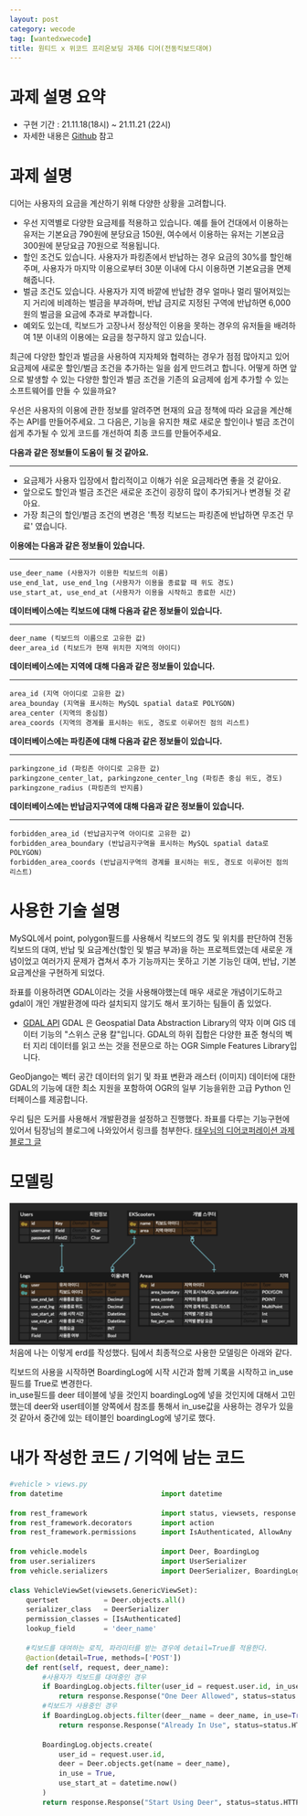 ```yaml
---
layout: post
category: wecode
tag: [wantedxwecode]
title: 원티드 x 위코드 프리온보딩 과제6 디어(전동킥보드대여)
---
```


# 과제 설명 요약
- 구현 기간 : 21.11.18(18시) ~ 21.11.21 (22시)
- 자세한 내용은 [Github](https://github.com/Wanted-Preonboarding-Backend-1st-G5/Assignment6) 참고

# 과제 설명

디어는 사용자의 요금을 계산하기 위해 다양한 상황을 고려합니다. 

- 우선 지역별로 다양한 요금제를 적용하고 있습니다. 예를 들어 건대에서 이용하는 유저는 기본요금 790원에 분당요금 150원, 여수에서 이용하는 유저는 기본요금 300원에 분당요금 70원으로 적용됩니다.
- 할인 조건도 있습니다. 사용자가 파킹존에서 반납하는 경우 요금의 30%를 할인해주며, 사용자가 마지막 이용으로부터 30분 이내에 다시 이용하면 기본요금을 면제해줍니다.
- 벌금 조건도 있습니다. 사용자가 지역 바깥에 반납한 경우 얼마나 멀리 떨어져있는지 거리에 비례하는 벌금을 부과하며, 반납 금지로 지정된 구역에 반납하면 6,000원의 벌금을 요금에 추과로 부과합니다.
- 예외도 있는데, 킥보드가 고장나서 정상적인 이용을 못하는 경우의 유저들을 배려하여 1분 이내의 이용에는 요금을 청구하지 않고 있습니다.

최근에 다양한 할인과 벌금을 사용하여 지자체와 협력하는 경우가 점점 많아지고 있어 요금제에 새로운 할인/벌금 조건을 추가하는 일을 쉽게 만드려고 합니다. 어떻게 하면 앞으로 발생할 수 있는 다양한 할인과 벌금 조건을 기존의 요금제에 쉽게 추가할 수 있는 소프트웨어를 만들 수 있을까요? 

우선은 사용자의 이용에 관한 정보를 알려주면 현재의 요금 정책에 따라 요금을 계산해주는 API를 만들어주세요. 그 다음은, 기능을 유지한 채로 새로운 할인이나 벌금 조건이 쉽게 추가될 수 있게 코드를 개선하여 최종 코드를 만들어주세요.

**다음과 같은 정보들이 도움이 될 것 같아요.**

---

- 요금제가 사용자 입장에서 합리적이고 이해가 쉬운 요금제라면 좋을 것 같아요.
- 앞으로도 할인과 벌금 조건은 새로운 조건이 굉장히 많이 추가되거나 변경될 것 같아요.
- 가장 최근의 할인/벌금 조건의 변경은 '특정 킥보드는 파킹존에 반납하면 무조건 무료' 였습니다.

**이용에는 다음과 같은 정보들이 있습니다.**

---

```
use_deer_name (사용자가 이용한 킥보드의 이름)
use_end_lat, use_end_lng (사용자가 이용을 종료할 때 위도 경도)
use_start_at, use_end_at (사용자가 이용을 시작하고 종료한 시간)
```

**데이터베이스에는 킥보드에 대해 다음과 같은 정보들이 있습니다.**

---

```
deer_name (킥보드의 이름으로 고유한 값)
deer_area_id (킥보드가 현재 위치한 지역의 아이디)
```

**데이터베이스에는 지역에 대해 다음과 같은 정보들이 있습니다.**

---

```
area_id (지역 아이디로 고유한 값)
area_bounday (지역을 표시하는 MySQL spatial data로 POLYGON)
area_center (지역의 중심점)
area_coords (지역의 경계를 표시하는 위도, 경도로 이루어진 점의 리스트)
```

**데이터베이스에는 파킹존에 대해 다음과 같은 정보들이 있습니다.**

---

```
parkingzone_id (파킹존 아이디로 고유한 값)
parkingzone_center_lat, parkingzone_center_lng (파킹존 중심 위도, 경도)
parkingzone_radius (파킹존의 반지름)
```

**데이터베이스에는 반납금지구역에 대해 다음과 같은 정보들이 있습니다.**

---

```
forbidden_area_id (반납금지구역 아이디로 고유한 값)
forbidden_area_boundary (반납금지구역을 표시하는 MySQL spatial data로 POLYGON)
forbidden_area_coords (반납금지구역의 경계를 표시하는 위도, 경도로 이루어진 점의 리스트)
```

# 사용한 기술 설명

MySQL에서 point, polygon필드를 사용해서 킥보드의 경도 및 위치를 판단하여 전동킥보드의 대여, 반납 및 요금계산(할인 및 벌금 부과)을 하는 프로젝트였는데 새로운 개념이었고 여러가지 문제가 겹쳐서 추가 기능까지는 못하고 기본 기능인 대여, 반납, 기본 요금계산을 구현하게 되었다.

좌표를 이용하려면 GDAL이라는 것을 사용해야했는데 매우 새로운 개념이기도하고 gdal이 개인 개발환경에 따라 설치되지 않기도 해서 포기하는 팀들이 좀 있었다.

- [GDAL API](https://runebook.dev/ko/docs/django/ref/contrib/gis/gdal)
GDAL 은 Geospatial Data Abstraction Library의 약자 이며 GIS 데이터 기능의 "스위스 군용 칼"입니다. GDAL의 하위 집합은 다양한 표준 형식의 벡터 지리 데이터를 읽고 쓰는 것을 전문으로 하는 OGR Simple Features Library입니다.

GeoDjango는 벡터 공간 데이터의 읽기 및 좌표 변환과 래스터 (이미지) 데이터에 대한 GDAL의 기능에 대한 최소 지원을 포함하여 OGR의 일부 기능을위한 고급 Python 인터페이스를 제공합니다.

우리 팀은 도커를 사용해서 개발환경을 설정하고 진행했다. 좌표를 다루는 기능구현에 있어서 팀장님의 블로그에 나와있어서 링크를 첨부한다. [태우님의 디어코퍼레이션 과제 블로그 글](https://velog.io/@burnkim61/%ED%94%84%EB%A6%AC%EC%98%A8%EB%B3%B4%EB%94%A9-%EA%B3%BC%EC%A0%9C-6)

# 모델링

![디비](/public/img/deer_erd.png)
처음에 나는 이렇게 erd를 작성했다. 팀에서 최종적으로 사용한 모델링은 아래와 같다.  

킥보드의 사용을 시작하면 BoardingLog에 시작 시간과 함께 기록을 시작하고 in_use 필드를 True로 변경한다.  
in_use필드를 deer 테이블에 넣을 것인지 boardingLog에 넣을 것인지에 대해서 고민했는데 deer와 user테이블 양쪽에서 참조를 통해서 in_use값을 사용하는 경우가 있을 것 같아서 중간에 있는 테이블인 boardingLog에 넣기로 했다. 

# 내가 작성한 코드 / 기억에 남는 코드

```python
#vehicle > views.py
from datetime                        import datetime

from rest_framework                  import status, viewsets, response
from rest_framework.decorators       import action
from rest_framework.permissions      import IsAuthenticated, AllowAny

from vehicle.models                  import Deer, BoardingLog
from user.serializers                import UserSerializer
from vehicle.serializers             import DeerSerializer, BoardingLogSerializer

class VehicleViewSet(viewsets.GenericViewSet):
    quertset           = Deer.objects.all()
    serializer_class   = DeerSerializer
    permission_classes = [IsAuthenticated]
    lookup_field       = 'deer_name'

    #킥보드를 대여하는 로직, 파라미터를 받는 경우에 detail=True를 적용한다. 
    @action(detail=True, methods=['POST'])
    def rent(self, request, deer_name):
        #사용자가 킥보드를 대여중인 경우
        if BoardingLog.objects.filter(user_id = request.user.id, in_use=True).exists():
            return response.Response("One Deer Allowed", status=status.HTTP_400_BAD_REQUEST)
        #킥보드가 사용중인 경우
        if BoardingLog.objects.filter(deer__name = deer_name, in_use=True).exists():
            return response.Response("Already In Use", status=status.HTTP_400_BAD_REQUEST)

        BoardingLog.objects.create(
            user_id = request.user.id,
            deer = Deer.objects.get(name = deer_name),
            in_use = True,
            use_start_at = datetime.now()
        )
        return response.Response("Start Using Deer", status=status.HTTP_200_OK)
```


